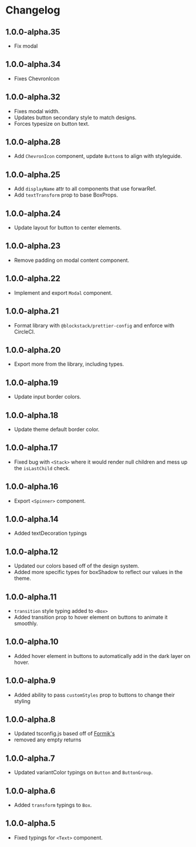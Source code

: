 # Changelog

## 1.0.0-alpha.35

- Fix modal

## 1.0.0-alpha.34

- Fixes ChevronIcon

## 1.0.0-alpha.32

- Fixes modal width.
- Updates button secondary style to match designs.
- Forces typesize on button text.

## 1.0.0-alpha.28

- Add `ChevronIcon` component, update `Button`s to align with styleguide.

## 1.0.0-alpha.25

- Add `displayName` attr to all components that use forwarRef.
- Add `textTransform` prop to base BoxProps.

## 1.0.0-alpha.24

- Update layout for button to center elements.

## 1.0.0-alpha.23

- Remove padding on modal content component.

## 1.0.0-alpha.22

- Implement and export `Modal` component.

## 1.0.0-alpha.21

- Format library with `@blockstack/prettier-config` and enforce with CircleCI.

## 1.0.0-alpha.20

- Export more from the library, including types.

## 1.0.0-alpha.19

- Update input border colors.

## 1.0.0-alpha.18

- Update theme default border color.

## 1.0.0-alpha.17

- Fixed bug with `<Stack>` where it would render null children and mess up the `isLastChild` check.

## 1.0.0-alpha.16

- Export `<Spinner>` component.

## 1.0.0-alpha.14

- Added textDecoration typings

## 1.0.0-alpha.12

- Updated our colors based off of the design system.
- Added more specific types for boxShadow to reflect our values in the theme.

## 1.0.0-alpha.11

- `transition` style typing added to `<Box>`
- Added transition prop to hover element on buttons to animate it smoothly.

## 1.0.0-alpha.10

- Added hover element in buttons to automatically add in the dark layer on hover.

## 1.0.0-alpha.9

- Added ability to pass `customStyles` prop to buttons to change their styling

## 1.0.0-alpha.8

- Updated tsconfig.js based off of [Formik's](https://github.com/jaredpalmer/formik/blob/master/tsconfig.base.json)
- removed any empty returns

## 1.0.0-alpha.7

- Updated variantColor typings on `Button` and `ButtonGroup`.

## 1.0.0-alpha.6

- Added `transform` typings to `Box`.

## 1.0.0-alpha.5

- Fixed typings for `<Text>` component.
